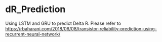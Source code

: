 # dR_Prediction
Using LSTM and GRU to predict Delta R. Please refer to https://rbaharani.com/2018/06/08/transistor-reliability-prediction-using-recurrent-neural-network/
